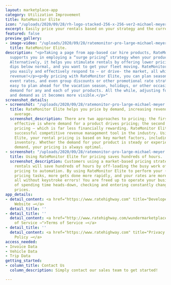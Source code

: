 ```yaml
---
layout: marketplace-app
category: Utilization Improvement
title: RateMonitor Elite
icon: "/uploads/2020/09/28/rh-logo-stacked-256-x-256-ver2-michael-meyer.png"
excerpt: Easily price your rentals based on your strategy and the current demand .
featured: false
preview_gallery:
- image-video: "/uploads/2020/09/28/ratemonitor-pro-large-michael-meyer.png"
  title: RateMonitor Elite.
description: "<p>Taking a page from app-based car hire products, RateMonitor Elite
  supports you in employing a “surge pricing” strategy when your product is in demand!
  Alternatively, it helps you stimulate rentals by offering lower pricing when activity
  dips below normal, and you want to get your fleet moving. RateMonitor Elite helps
  you easily and effectively respond to – or drive- the market, all while increasing
  revenue!</p><p>By pricing with RateMonitor Elite, you can plan seasonal rates, special
  event rates, and even group discounts or other promotional rate strategies. It’s
  easy to plan ahead for the vacation season, holidays, or other occasions that impact
  demand for any and each of your products. All the while, adjusting for future competition
  and demand as it becomes more visible.</p>"
screenshot_details:
- screenshot: "/uploads/2020/09/28/ratemonitor-pro-large-michael-meyer.png"
  title: RateMonitor Elite helps you price by demand, increasing revenue by 18% on
    average.
  screenshot_description: There are two approaches to pricing; the first and most
    effective is where demand for a product drives pricing; the second is simple flat
    pricing – which is far less financially rewarding. RateMonitor Elite is the most
    successful competitive revenue management tool in the industry. Using RateMonitor
    Elite, your rental pricing is based on key market factors, including demand and
    inventory. Whether the demand for your product is steady or experiencing increased
    demand, your pricing is always optimal.
- screenshot: "/uploads/2020/09/28/ratemonitor-pro-large-michael-meyer.png"
  title: Using RateMonitor Elite for pricing saves hundreds of hours.
  screenshot_description: Customers using a market-based pricing strategy for their
    rentals will save hundreds of hours by off-loading the busy work of competitive
    pricing to automation. By using RateMonitor Elite to perform your (formerly) manual
    pricing tasks, more gets done more rapidly, and your rates are more competitive,
    all without keystroke errors! You are freed up to operate your business instead
    of spending time heads-down, checking and entering constantly changing rental
    prices.
app_details:
- detail_content: <a href="https://www.ratehighway.com" title="Developer Website →">Developer
    Website →</a>
  detail_title: ''
- detail_title: ''
  detail_content: <a href="http://www.ratehighway.com/wundermarketplace-terms" title="Terms
    of Service →">Terms of Service →</a>
- detail_title: ''
  detail_content: <a href="https://www.ratehighway.com" title="Privacy Policy →">Privacy
    Policy →</a>
access_needed:
- Invoice Data
- Vehicle Data
- Trip Data
getting_started:
- column_title: Contact Us
  column_description: Simply contact our sales team to get started!

---
```

